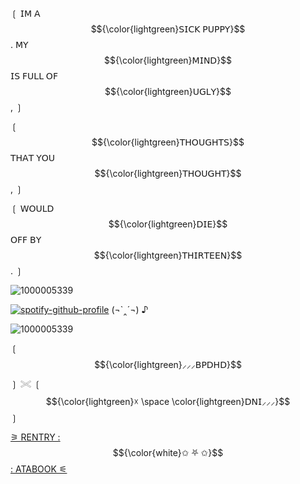 


  
  ❲ 𝖨𝖬 𝖠 $${\color{lightgreen}𝖲𝖨𝖢𝖪 𝖯𝖴𝖯𝖯𝖸}$$ . 𝖬𝖸 $${\color{lightgreen}𝖬𝖨𝖭𝖣}$$ 𝖨𝖲 𝖥𝖴𝖫𝖫 𝖮𝖥 $${\color{lightgreen}𝖴𝖦𝖫𝖸}$$ , ❳   

❲ $${\color{lightgreen}𝖳𝖧𝖮𝖴𝖦𝖧𝖳𝖲}$$ 𝖳𝖧𝖠𝖳 𝖸𝖮𝖴 $${\color{lightgreen}𝖳𝖧𝖮𝖴𝖦𝖧𝖳}$$ , ❳   

 ❲ 𝖶𝖮𝖴𝖫𝖣 $${\color{lightgreen}𝖣𝖨𝖤}$$ 𝖮𝖥𝖥 𝖡𝖸 $${\color{lightgreen}𝖳𝖧𝖨𝖱𝖳𝖤𝖤𝖭}$$ . ❳ 

 
   ![1000005339](https://github.com/user-attachments/assets/77b296d7-71ae-4366-a8c1-ff6fd210aee8)

   
[![spotify-github-profile](https://spotify-github-profile.kittinanx.com/api/view?uid=bwwaefoe9rqg4lcokpf63s1vp&cover_image=true&theme=novatorem&show_offline=true&background_color=000000&interchange=false&profanity=false&bar_color=cfff0d&bar_color_cover=false)](https://spotify-github-profile.kittinanx.com/api/view?uid=bwwaefoe9rqg4lcokpf63s1vp&redirect=true)
 (¬`‸´¬) ♪



   ![1000005339](https://github.com/user-attachments/assets/77b296d7-71ae-4366-a8c1-ff6fd210aee8)

   
 
 
❲ $${\color{lightgreen}⸝⸝⸝𝖡𝖯𝖣𝖧𝖣}$$ ❳ 𓏵
❲ $${\color{lightgreen}☓ \space \color{lightgreen}𝖣𝖭𝖨⸝⸝⸝}$$ ❳


[⚞ RENTRY :](https://rentry.co/CHAINSAVVMASSACRE)
$${\color{white}✩ ⛧ ✩}$$
[: ATABOOK ⚟](https://autocannibal.atabook.org/)
